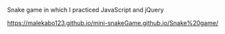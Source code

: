 Snake game in which I practiced JavaScript and jQuery

https://malekabo123.github.io/mini-snakeGame.github.io/Snake%20game/
